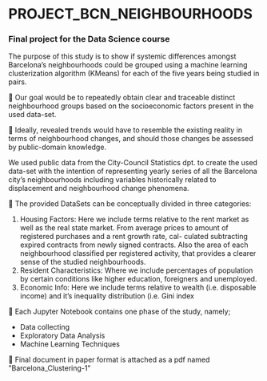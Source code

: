 # PROJECT_BCN_NEIGHBOURHOODS

### Final project for the Data Science course


The purpose of this study is to show if systemic differences amongst Barcelona’s neighbourhoods
could be grouped using a machine learning clusterization algorithm (KMeans) for each of the five
years being studied in pairs.

🎯 Our goal would be to repeatedly obtain clear and traceable distinct neighbourhood groups based
on the socioeconomic factors present in the used data-set.

🏅 Ideally, revealed trends would have to resemble the existing reality in terms of neighbourhood
changes, and should those changes be assessed by public-domain knowledge.


We used public data from the City-Council Statistics dpt. to create the used data-set with the
intention of representing yearly series of all the Barcelona city’s neighbourhoods including variables
historically related to displacement and neighbourhood change phenomena.

💾 The provided DataSets can be conceptually divided in three categories:

1. Housing Factors: Here we include terms relative to the rent market as well as the real state
market. From average prices to amount of registered purchases and a rent growth rate, cal-
culated subtracting expired contracts from newly signed contracts. Also the area of each
neighbourhood classified per registered activity, that provides a clearer sense of the studied
neighbourhoods.
2. Resident Characteristics: Where we include percentages of population by certain conditions
like higher education, foreigners and unemployed.
3. Economic Info: Here we include terms relative to wealth (i.e. disposable income) and it’s
inequality distribution (i.e. Gini index


📙 Each Jupyter Notebook contains one phase of the study, namely; 
- Data collecting
- Exploratory Data Analysis
- Machine Learning Techniques  


💼 Final document in paper format is attached as a pdf named "Barcelona_Clustering-1"
